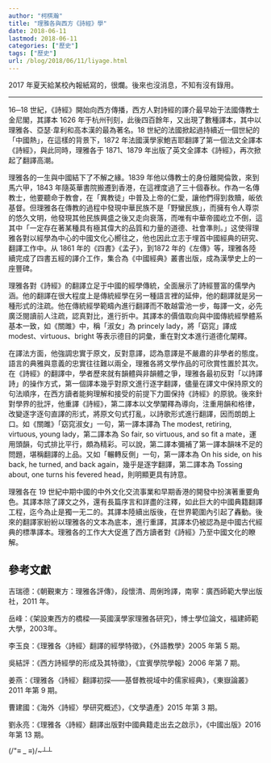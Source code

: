 ```yaml
---
author: "柯棋瀚"
title: "理雅各與西方《詩經》學"
date: 2018-06-11
lastmod: 2018-06-11
categories: ["歷史"]
tags: ["歷史"]
url: /blog/2018/06/11/liyage.html
---
```

<!--more-->

2017 年夏天給某校內報紙寫的，很爛。後來也沒消息，不知有沒有錄用。

------

16─18 世紀，《詩經》開始向西方傳播，西方人對詩經的譯介最早始于法國傳教士金尼閣，其譯本 1626 年于杭州刊刻，此後四百餘年，又出現了數種譯本，其中以理雅各、亞瑟‧韋利和高本漢的最為著名。18 世紀的法國掀起過持續近一個世紀的「中國熱」，在這樣的背景下，1872 年法國漢學家鮑吉耶翻譯了第一個法文全譯本《詩經》，與此同時，理雅各于 1871、1879 年出版了英文全譯本《詩經》，再次掀起了翻譯高潮。

理雅各的一生與中國結下了不解之緣。1839 年他以傳教士的身份離開倫敦，來到馬六甲，1843 年隨英華書院搬遷到香港，在這裡度過了三十個春秋。作為一名傳教士，他要聽命于教會，在「異教徒」中普及上帝的仁愛，讓他們得到救贖，皈依基督。但理雅各在傳教的過程中發現中華民族不是「野蠻民族」，而擁有令人尊崇的悠久文明，他發現其他民族興盛之後又走向衰落，而唯有中華帝國屹立不倒，這其中「一定存在著某種具有極其偉大的品質和力量的道德、社會準則。」这使得理雅各對以經學為中心的中國文化心嚮往之，他也因此立志于埋首中國經典的研究、翻譯工作中。从 1861 年的《四書》《孟子》，到1872 年的《左傳》等，理雅各陸續完成了四書五經的譯介工作，集合為《中國經典》叢書出版，成為漢學史上的一座豐碑。

理雅各對《詩經》的翻譯立足于中國的經學傳統，全面展示了詩經豐富的儒學內涵。他的翻譯在很大程度上是傳統經學在另一種語言裡的延伸，他的翻譯就是另一種形式的注疏。他在傳統經學範疇內進行翻譯而不敢越雷池一步，每譯一文，必先廣泛閱讀前人注疏，認真對比，進行折中。其譯本的價值取向與中國傳統經學體系基本一致，如《關雎》中，稱「淑女」為 princely lady，將「窈窕」譯成 modest、virtuous、bright 等表示德目的詞彙，重在對文本進行道德化闡釋。

在譯法方面，他強調忠實于原文，反對意譯，認為意譯是不嚴肅的非學者的態度。語言的典雅與意義的忠實往往難以兩全，理雅各將文學作品的可欣賞性置於其次。在《詩經》的翻譯中，學者歷來就有韻體與非韻體之爭，理雅各最初反對「以詩譯詩」的操作方式，第一個譯本幾乎對原文進行逐字翻譯，儘量在譯文中保持原文的句法順序，在西方讀者能夠理解和接受的前提下力圖保持《詩經》的原貌。後來針對學界的批評，他重譯《詩經》，第二譯本以文學闡釋為導向，注重用韻和格律，改變逐字逐句直譯的形式，將原文句式打亂，以詩歌形式進行翻譯，因而朗朗上口。如《關雎》「窈窕淑女」一句，第一譯本譯為 The modest, retiring, virtuous, young lady，第二譯本為 So fair, so virtuous, and so fit a mate，運用頭韻，句式排比平行，頗為精彩。可以說，第二譯本彌補了第一譯本韻味不足的問題，堪稱翻譯的上品。又如「輾轉反側」一句，第一譯本為 On his side, on his back, he turned, and back again，幾乎是逐字翻譯，第二譯本為 Tossing about, one turns his fevered head，則明顯更具有詩意。

理雅各在 19 世紀中期中國的中外文化交流事業和早期香港的開發中扮演著重要角色。其譯本除了譯文之外，還有長篇序言和詳盡的注釋，如此巨大的中國典籍翻譯工程，迄今為止是獨一无二的。其譯本陸續出版後，在世界範圍內引起了轟動。後來的翻譯家紛紛以理雅各的文本為底本，進行重譯，其譯本仍被認為是中國古代經典的標準譯本。理雅各的工作大大促進了西方讀者對《詩經》乃至中國文化的瞭解。

## 參考文獻

吉瑞德：《朝覲東方：理雅各評傳》，段懷清、周俐玲譯，南寧：廣西師範大學出版社，2011 年。

岳峰：《架設東西方的橋樑──英國漢學家理雅各研究》，博士學位論文，福建師範大學，2003年。

李玉良：《理雅各〈詩經〉翻譯的經學特徵》，《外語教學》2005 年第 5 期。

吳結評：《西方詩經學的形成及其特徵》，《宜賓學院學報》2006 年第 7 期。

姜燕：《理雅各〈詩經〉翻譯初探——基督教視域中的儒家經典》，《東嶽論叢》2011 年第 9 期。

曹建國：《海外〈詩經〉學研究概述》，《文學遺產》2015 年第 3 期。

劉永亮：《理雅各〈詩經〉翻譯出版對中國典籍走出去之啟示》，《中國出版》2016 年第 13 期。



(/"≡ _ ≡)/~┴┴
